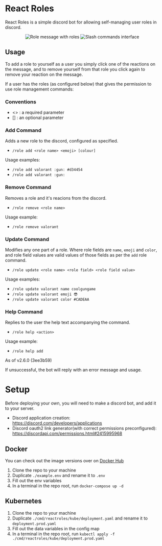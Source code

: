 # React Roles

React Roles is a simple discord bot for allowing self-managing user roles in discord.

<p align="center">
    <img src="https://user-images.githubusercontent.com/26305909/170378884-1969ed52-799a-4387-9beb-8187859c9750.png" alt="Role message with roles"/>
    <img src="https://github.com/Zaptross/reactroles/assets/26305909/9643bd06-6d91-40e2-b297-2beac6cffdca" alt="Slash commands interface"/>
</p>

## Usage

To add a role to yourself as a user you simply click one of the reactions on the message, and to remove yourself from that role you click again to remove your reaction on the message.

If a user has the roles (as configured below) that gives the permission to use role management commands:

### Conventions

- <> : a required parameter
- [] : an optional parameter

### Add Command

Adds a new role to the discord, configured as specified.

- `/role add <role name> <emoji> [colour]`

Usage examples:

- `/role add valorant :gun: #d34454`
- `/role add valorant :gun:`

### Remove Command

Removes a role and it's reacions from the discord.

- `/role remove <role name>`

Usage example:

- `/role remove valorant`

### Update Command

Modifies any one part of a role.
Where role fields are `name`, `emoji` and `color`, and role field values are valid values of those fields as per the `add` role command.

- `/role update <role name> <role field> <role field value>`

Usage examples:

- `/role update valorant name coolgungame`
- `/role update valorant emoji 😎`
- `/role update valorant color #CADEAA`

### Help Command

Replies to the user the help text accompanying the command.

- `/role help <action>`

Usage example:

- `/role help add`

As of v2.6.0 (3ee3b59)

If unsuccessful, the bot will reply with an error message and usage.

# Setup

Before deploying your own, you will need to make a discord bot, and add it to your server.

- Discord application creation: https://discord.com/developers/applications
- Discord oauth2 link generator(with correct permissions preconfigured): https://discordapi.com/permissions.html#2415995968

## Docker

You can check out the image versions over on [Docker Hub](https://hub.docker.com/r/zaptross/reactroles)

1. Clone the repo to your machine
2. Duplicate `./example.env` and rename it to `.env`
3. Fill out the env variables
4. In a terminal in the repo root, run `docker-compose up -d`

## Kubernetes

1. Clone the repo to your machine
2. Duplicate `./cmd/reactroles/kube/deployment.yaml` and rename it to `deployment.prod.yaml`
3. Fill out the data variables in the config map
4. In a terminal in the repo root, run `kubectl apply -f ./cmd/reactroles/kube/deployment.prod.yaml`
